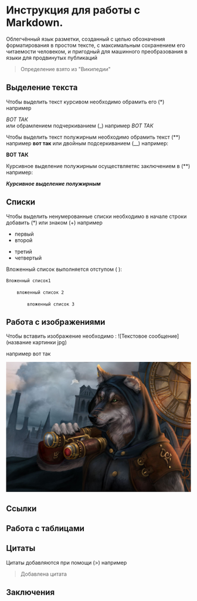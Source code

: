 # Инструкция для работы с Markdown.

Облегчённый язык разметки, созданный с целью обозначения форматирования в простом тексте, с максимальным сохранением его читаемости человеком, и пригодный для машинного преобразования в языки для продвинутых публикаций
> Определение взято из "Википедии"

## Выделение текста 
Чтобы выделить текст курсивом необходимо обрамить его (*) например 

*ВОТ ТАК*  
или обрамлением подчеркиванием (_) например 
_ВОТ ТАК_

Чтобы выделить текст полужирным необходимо обрамить текст (**) например **вот так** или двойным подсеркиванием (__) например:

 __ВОТ ТАК__

Курсивное выделение полужирным осуществляетяс заключением в (**) например:

***Курсивное выделение полужирным***

## Списки
Чтобы выделить ненумерованные списки необходимо в начале строки добавить (*) или знаком (+) например 

* первый
* второй
+ третий 
+ четвертый

Вложенный список выполняется отступом ( ):

    Вложенный список1

        вложенный список 2

            вложенный список 3

## Работа с изображениями
Чтобы вставить изображение необходимо :
![Текстовое сообщение](название картинки jpg)

например вот так

 ![тестовая картинка](%D0%9A%D0%B0%D1%80%D1%82%D0%B8%D0%BD%D0%BA%D0%B0.jpg)

## Ссылки

## Работа с таблицами

## Цитаты 

Цитаты добавляются при помощи (>) например

> Добавлена цитата

## Заключения